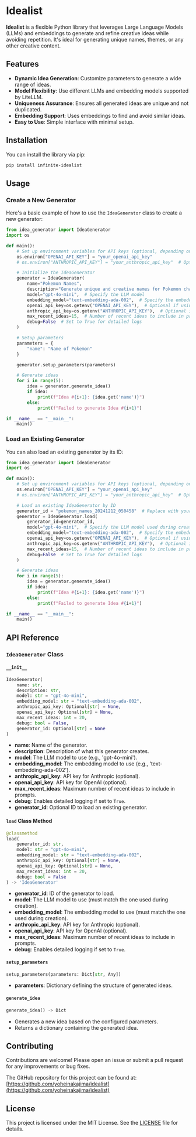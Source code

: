 # Idealist

**Idealist** is a flexible Python library that leverages Large Language Models (LLMs) and embeddings to generate and refine creative ideas while avoiding repetition. It's ideal for generating unique names, themes, or any other creative content.

## Features

- **Dynamic Idea Generation**: Customize parameters to generate a wide range of ideas.
- **Model Flexibility**: Use different LLMs and embedding models supported by LiteLLM.
- **Uniqueness Assurance**: Ensures all generated ideas are unique and not duplicated.
- **Embedding Support**: Uses embeddings to find and avoid similar ideas.
- **Easy to Use**: Simple interface with minimal setup.

## Installation

You can install the library via pip:

~~~bash
pip install infinite-idealist
~~~

## Usage

### Create a New Generator

Here's a basic example of how to use the `IdeaGenerator` class to create a new generator:

~~~python
from idea_generator import IdeaGenerator
import os

def main():
    # Set up environment variables for API keys (optional, depending on the model used)
    os.environ["OPENAI_API_KEY"] = "your_openai_api_key"
    # os.environ["ANTHROPIC_API_KEY"] = "your_anthropic_api_key"  # Optional if using Anthropic

    # Initialize the IdeaGenerator
    generator = IdeaGenerator(
        name="Pokemon Names",
        description="Generate unique and creative names for Pokemon characters",
        model="gpt-4o-mini",  # Specify the LLM model
        embedding_model="text-embedding-ada-002",  # Specify the embedding model
        openai_api_key=os.getenv("OPENAI_API_KEY"),  # Optional if using OpenAI
        anthropic_api_key=os.getenv("ANTHROPIC_API_KEY"),  # Optional if using Anthropic
        max_recent_ideas=15,  # Number of recent ideas to include in prompts
        debug=False  # Set to True for detailed logs
    )

    # Setup parameters
    parameters = {
        "name": "Name of Pokemon"
    }

    generator.setup_parameters(parameters)

    # Generate ideas
    for i in range(5):
        idea = generator.generate_idea()
        if idea:
            print(f"Idea #{i+1}: {idea.get('name')}")
        else:
            print(f"Failed to generate Idea #{i+1}")

if __name__ == "__main__":
    main()
~~~

### Load an Existing Generator

You can also load an existing generator by its ID:

~~~python
from idea_generator import IdeaGenerator
import os

def main():
    # Set up environment variables for API keys (optional, depending on the model used)
    os.environ["OPENAI_API_KEY"] = "your_openai_api_key"
    # os.environ["ANTHROPIC_API_KEY"] = "your_anthropic_api_key"  # Optional if using Anthropic

    # Load an existing IdeaGenerator by ID
    generator_id = "pokemon_names_20241212_050458"  # Replace with your generator ID
    generator = IdeaGenerator.load(
        generator_id=generator_id,
        model="gpt-4o-mini",  # Specify the LLM model used during creation
        embedding_model="text-embedding-ada-002",  # Specify the embedding model used during creation
        openai_api_key=os.getenv("OPENAI_API_KEY"),  # Optional if using OpenAI
        anthropic_api_key=os.getenv("ANTHROPIC_API_KEY"),  # Optional if using Anthropic
        max_recent_ideas=15,  # Number of recent ideas to include in prompts
        debug=False  # Set to True for detailed logs
    )

    # Generate ideas
    for i in range(5):
        idea = generator.generate_idea()
        if idea:
            print(f"Idea #{i+1}: {idea.get('name')}")
        else:
            print(f"Failed to generate Idea #{i+1}")

if __name__ == "__main__":
    main()
~~~

## API Reference

### `IdeaGenerator` Class

#### `__init__`

~~~python
IdeaGenerator(
    name: str,
    description: str,
    model: str = "gpt-4o-mini",
    embedding_model: str = "text-embedding-ada-002",
    anthropic_api_key: Optional[str] = None,
    openai_api_key: Optional[str] = None,
    max_recent_ideas: int = 20,
    debug: bool = False,
    generator_id: Optional[str] = None
)
~~~

- **name**: Name of the generator.
- **description**: Description of what this generator creates.
- **model**: The LLM model to use (e.g., 'gpt-4o-mini').
- **embedding_model**: The embedding model to use (e.g., 'text-embedding-ada-002').
- **anthropic_api_key**: API key for Anthropic (optional).
- **openai_api_key**: API key for OpenAI (optional).
- **max_recent_ideas**: Maximum number of recent ideas to include in prompts.
- **debug**: Enables detailed logging if set to `True`.
- **generator_id**: Optional ID to load an existing generator.

#### `load` Class Method

~~~python
@classmethod
load(
    generator_id: str,
    model: str = "gpt-4o-mini",
    embedding_model: str = "text-embedding-ada-002",
    anthropic_api_key: Optional[str] = None,
    openai_api_key: Optional[str] = None,
    max_recent_ideas: int = 20,
    debug: bool = False
) -> 'IdeaGenerator'
~~~

- **generator_id**: ID of the generator to load.
- **model**: The LLM model to use (must match the one used during creation).
- **embedding_model**: The embedding model to use (must match the one used during creation).
- **anthropic_api_key**: API key for Anthropic (optional).
- **openai_api_key**: API key for OpenAI (optional).
- **max_recent_ideas**: Maximum number of recent ideas to include in prompts.
- **debug**: Enables detailed logging if set to `True`.

#### `setup_parameters`

~~~python
setup_parameters(parameters: Dict[str, Any])
~~~

- **parameters**: Dictionary defining the structure of generated ideas.

#### `generate_idea`

~~~python
generate_idea() -> Dict
~~~

- Generates a new idea based on the configured parameters.
- Returns a dictionary containing the generated idea.

## Contributing

Contributions are welcome! Please open an issue or submit a pull request for any improvements or bug fixes.

The GitHub repository for this project can be found at: [https://github.com/yoheinakajima/idealist](https://github.com/yoheinakajima/idealist)

## License

This project is licensed under the MIT License. See the [LICENSE](LICENSE) file for details.
